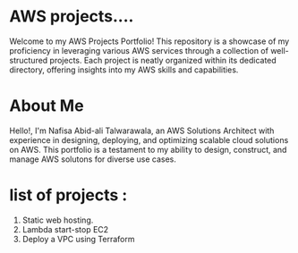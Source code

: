 # AWS projects....
Welcome to my AWS Projects Portfolio! This repository is a showcase of my proficiency in leveraging various AWS services through a collection of well-structured projects. Each project is neatly organized within its dedicated directory, offering insights into my AWS skills and capabilities.
# About Me
Hello!, I'm Nafisa Abid-ali Talwarawala, an AWS Solutions Architect with experience in designing, deploying, and optimizing scalable cloud solutions on AWS. This portfolio is a testament to my ability to design, construct, and manage AWS solutons for diverse use cases. 
# list of projects : 
1. Static web hosting.
2. Lambda start-stop EC2
3. Deploy a VPC using Terraform
